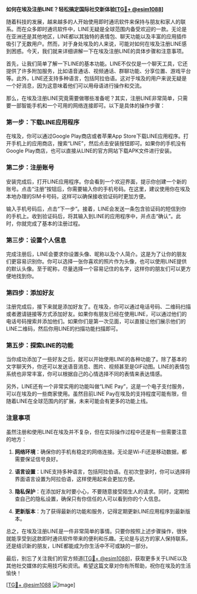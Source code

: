 **如何在埃及注册LINE？轻松搞定国际社交新体验[[TG💪+ @esim1088](https://t.me/s/esim1088)]**

随着科技的发展，越来越多的人开始使用即时通讯软件来保持与朋友和家人的联系。而在众多即时通讯软件中，LINE无疑是全球范围内备受欢迎的一款。无论是在亚洲还是其他地区，LINE都以其独特的表情包、聊天功能以及丰富的应用插件吸引了无数用户。然而，对于身处埃及的人来说，可能对如何在埃及注册LINE感到困惑。今天，我们就来详细讲解一下在埃及注册LINE的具体步骤和注意事项。

首先，让我们简单了解一下LINE的基本功能。LINE不仅仅是一个聊天工具，它还提供了许多附加服务，比如语音通话、视频通话、群聊功能、分享位置、游戏平台等。此外，LINE还支持多种语言，包括阿拉伯语。这对于埃及的用户来说无疑是一个好消息，因为这意味着他们可以用母语进行操作和交流。

那么，在埃及注册LINE究竟需要做哪些准备呢？其实，注册LINE非常简单，只需要一部智能手机和一个可用的网络连接即可。以下是具体的操作步骤：

### **第一步：下载LINE应用程序**
在埃及，你可以通过Google Play商店或者苹果App Store下载LINE应用程序。打开手机上的应用商店，搜索“LINE”，然后点击安装按钮即可。如果你的手机没有Google Play商店，也可以直接从LINE的官方网站下载APK文件进行安装。

### **第二步：注册账号**
安装完成后，打开LINE应用程序。你会看到一个欢迎界面，提示你创建一个新的账号。点击“注册”按钮后，你需要输入你的手机号码。在这里，建议使用你在埃及本地办理的SIM卡号码，这样可以确保接收验证码时更加方便。

输入手机号码后，点击“下一步”。接着，LINE会发送一条包含验证码的短信到你的手机上。收到验证码后，将其输入到LINE的应用程序中，并点击“确认”。此时，你就完成了基本的注册过程。

### **第三步：设置个人信息**
完成注册后，LINE会要求你设置头像、昵称以及个人简介。这是为了让你的朋友们更容易识别你。你可以选择一张你喜欢的照片作为头像，也可以使用LINE提供的默认头像。至于昵称，尽量选择一个容易记住的名字，这样你的朋友们可以更方便地找到你。

### **第四步：添加好友**
注册完成后，接下来就是添加好友了。在埃及，你可以通过电话号码、二维码扫描或者邀请链接等方式添加好友。如果你有朋友已经在使用LINE，可以通过他们的电话号码搜索并添加他们。如果你们是第一次见面，可以直接让他们展示他们的LINE二维码，然后你用LINE的扫描功能扫描即可。

### **第五步：探索LINE的功能**
当你成功添加了一些好友之后，就可以开始使用LINE的各种功能了。除了基本的文字聊天外，你还可以发送语音消息、图片、视频甚至是GIF动图。LINE的表情包系统也非常丰富，你可以根据自己的心情选择不同的表情来表达情感。

另外，LINE还有一个非常实用的功能叫做“LINE Pay”，这是一个电子支付服务，可以在埃及的一些商家使用。虽然目前LINE Pay在埃及的支持程度可能有限，但随着LINE在全球范围内的扩展，未来可能会有更多的功能上线。

### **注意事项**
虽然注册和使用LINE在埃及并不复杂，但在实际操作过程中还是有一些需要注意的地方：

1. **网络环境**：确保你的手机有稳定的网络连接。无论是Wi-Fi还是移动数据，都需要保证信号良好。
   
2. **语言设置**：LINE支持多种语言，包括阿拉伯语。在初次登录时，你可以选择将界面语言设置为阿拉伯语，这样使用起来会更加方便。

3. **隐私保护**：在添加好友时要小心，不要随意接受陌生人的请求。同时，定期检查自己的隐私设置，确保只有你信任的人可以看到你的个人信息。

4. **更新版本**：为了获得最新的功能和服务，记得定期更新LINE应用程序到最新版本。

总之，在埃及注册LINE是一件非常简单的事情。只要你按照上述步骤操作，很快就能享受到这款即时通讯软件带来的便利和乐趣。无论是与远方的家人保持联系，还是结识新的朋友，LINE都能成为你生活中不可或缺的一部分。

最后，别忘了关注我们的官方频道[[TG💪+ @esim1088](https://t.me/s/esim1088)]，获取更多关于LINE以及其他社交媒体的实用技巧和资讯。希望这篇文章对你有所帮助，祝你在埃及的生活愉快！ 

[[TG💪+ @esim1088](https://t.me/s/esim1088) ![Image](https://i.postimg.cc/4NQfJmqS/Snipaste-2025-05-13-00-14-12.png)]